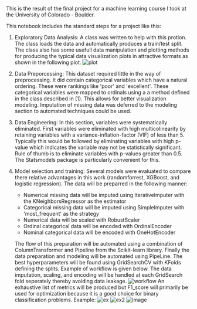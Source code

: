 This is the result of the final project for a machine learning course I took at the University of Colorado - Boulder.  


This notebook includes the standard steps for a project like this:
1) Exploratory Data Analysis:  A class was written to help with this protion.  The class loads the data and automatically produces a train/test split.  The class also has some usefull data manipulation and plotting methods for producing the typical data visualization plots in attractive formats as shown in the following plot.
   ![plot](https://github.com/cualum/Shinkansen-Experience/assets/137105371/98f6a9c7-fabb-423d-ac76-cfe0ce8d3de8=100x100)

2) Data Preporcessing:  This dataset required little in the way of preprocessing.  It did contain categorical variables which have a natural ordering.  These were rankings like 'poor' and 'excellent'.  These categorical variables were mapped to ordinals using a a method defined in the class described in (1).  This allows for better visualization modeling. Imputation of missing data was deferred to the modeling section to automated techniques could be used.
3) Data Engineering:  In this section, variables were systematically eliminated.  First variables were eliminated with high multicolinearity by retaining variables with a variance-inflation-factor (VIF) of less than 5.  Typically this would be followed by eliminating variables with high p-value which indicates the variable may not be statistically significant. Rule of thumb is to eliminate variables with p-values greater than 0.5.   The Statsmodels package is particularly convenient for this.
4) Model selection and training:  Several models were evaluated to compare there relative advantages in this work (randomforrest, XGBoost, and logistic regression).  The data will be preparred in the following manner:
   - Numerical missing data will be imputed using IterativeImputer with the KNeighborsRegressor as the estimator
   - Categorical missing data will be imputed using SimpleImputer with 'most_frequent' as the strategy
   - Numerical data will be scaled with RobustScaler
   - Ordinal categorical data will be encoded with OrdinalEncoder
   - Nominal categorical data will be encoded with OneHotEncoder

   The flow of this preparation will be automated using a combination of ColumnTransformer and Pipeline from the Scikit-learn library.  Finally the data preparation and modeling will be automated using PipeLine.  The best hyperparameters will be found using GridSearchCV with KFolds defining the splits.  Example of workflow is given below. The data imputation, scaling, and encoding will be handled at each GridSearch fold seperately thereby avoiding data leakage.
   ![workflow](https://github.com/cualum/Shinkansen-Experience/assets/137105371/2a64b13f-4b60-4461-af5a-d3bf608fc739)
   An exhaustive list of metrics will be produced but F1_score will primarily be used for optimization because it is a good choice for binary classification problems.  Example:
   ![ex](https://github.com/cualum/Shinkansen-Experience/assets/137105371/31e96b15-8d12-44a2-839e-5813b7888098)
   ![ex2](https://github.com/cualum/Shinkansen-Experience/assets/137105371/55263238-ee14-46e0-a200-32fab0d62285)
   ![image](https://github.com/cualum/Shinkansen-Experience/assets/137105371/b39dd856-b78d-4e42-99e9-48cf325dd49c)



